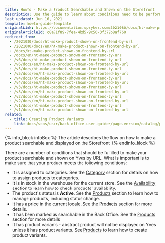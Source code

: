 ```yaml
---
title: HowTo - Make a Product Searchable and Shown on the Storefront
description: Use the guide to learn about conditions need to be performed to make a product searchable in the online store.
last_updated: Jun 16, 2021
template: howto-guide-template
originalLink: https://documentation.spryker.com/2021080/docs/ht-make-product-shown-on-frontend-by-url
originalArticleId: c8a71f89-7fea-4bd5-9c50-3f372b8af760
redirect_from:
  - /2021080/docs/ht-make-product-shown-on-frontend-by-url
  - /2021080/docs/en/ht-make-product-shown-on-frontend-by-url
  - /docs/ht-make-product-shown-on-frontend-by-url
  - /docs/en/ht-make-product-shown-on-frontend-by-url
  - /v6/docs/ht-make-product-shown-on-frontend-by-url
  - /v6/docs/en/ht-make-product-shown-on-frontend-by-url
  - /v5/docs/ht-make-product-shown-on-frontend-by-url
  - /v5/docs/en/ht-make-product-shown-on-frontend-by-url
  - /v4/docs/ht-make-product-shown-on-frontend-by-url
  - /v4/docs/en/ht-make-product-shown-on-frontend-by-url
  - /v3/docs/ht-make-product-shown-on-frontend-by-url
  - /v3/docs/en/ht-make-product-shown-on-frontend-by-url
  - /v2/docs/ht-make-product-shown-on-frontend-by-url
  - /v2/docs/en/ht-make-product-shown-on-frontend-by-url
  - /v1/docs/ht-make-product-shown-on-frontend-by-url
  - /v1/docs/en/ht-make-product-shown-on-frontend-by-url
related:
  - title: Creating Product Variants
    link: docs/scos/user/back-office-user-guides/page.version/catalog/products/concrete-products/creating-product-variants.html
---
```


{% info_block infoBox %}
The article describes the flow on how to make a product searchable and displayed on the Storefront.
{% endinfo_block %}

There are a number of conditions that should be fulfilled to make your product searchable and shown on Yves by URL. What is important is to make sure that your product meets the following conditions:

* It is assigned to categories. See the [Category](/docs/scos/user/back-office-user-guides/{{site.version}}/catalog/category/assigning-products-to-categories.html) section for details on how to assign products to categories.
* It is in stock in the warehouse for the current store. See the [Availability](/docs/scos/user/back-office-user-guides/{{site.version}}/catalog/availability/managing-products-availability.html) section to learn how to check products' availability.
* The product's status is **Active**. See the [Products](/docs/scos/user/back-office-user-guides/{{site.version}}/catalog/products/managing-products/managing-products.html#activating-products) section to learn how to manage products, including status change.
* It has a price in the current locale. See the [Products](/docs/scos/user/back-office-user-guides/{{site.version}}/catalog/products/managing-products/managing-products.html) section for more details.
* It has been marked as searchable in the Back Office. See the [Products](/docs/scos/user/back-office-user-guides/{{site.version}}/catalog/products/concrete-products/creating-product-variants.html) section for more details
* It has product variants - abstract product will not be displayed on Yves unless it has product variants. See [Products](/docs/scos/user/back-office-user-guides/{{site.version}}/catalog/products/concrete-products/creating-product-variants.html) to learn how to create product variants.
